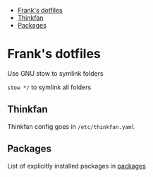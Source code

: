 <!--toc:start-->
- [Frank's dotfiles](#franks-dotfiles)
 - [Thinkfan](#thinkfan)
 - [Packages](#packages)
<!--toc:end-->
# Frank's dotfiles

Use GNU stow to symlink folders

`stow */` to symlink all folders 


## Thinkfan

Thinkfan config goes in `/etc/thinkfan.yaml`


## Packages

List of explicitly installed packages in [packages](packages) 
